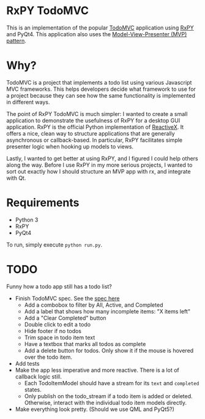 # RxPY TodoMVC

This is an implementation of the popular [TodoMVC](http://todomvc.com/)
application using [RxPY](https://github.com/ReactiveX/RxPY) and PyQt4. This
application also uses the
[Model-View-Presenter (MVP) pattern](http://en.wikipedia.org/wiki/Model%E2%80%93view%E2%80%93presenter).


# Why?

TodoMVC is a project that implements a todo list using various Javascript MVC
frameworks. This helps developers decide what framework to use for a project
because they can see how the same functionality is implemented in different
ways.

The point of RxPY TodoMVC is much simpler: I wanted to create a small
application to demonstrate the usefulness of RxPY for a desktop GUI
application. RxPY is the official Python implementation of
[ReactiveX](http://reactivex.io/). It offers a nice, clean way to structure
applications that are generally asynchronous or callback-based. In particular,
RxPY facilitates simple presenter logic when hooking up models to views.

Lastly, I wanted to get better at using RxPY, and I figured I could help others
along the way. Before I use RxPY in my more serious projects, I wanted to sort
out exactly how I should structure an MVP app with rx, and integrate with Qt.


# Requirements

* Python 3
* RxPY
* PyQt4

To run, simply execute `python run.py`.


# TODO

Funny how a todo app still has a todo list?

- Finish TodoMVC spec. See the
  [spec here](https://github.com/tastejs/todomvc/blob/master/app-spec.md)
  - Add a combobox to filter by All, Active, and Completed
  - Add a label that shows how many incomplete items: "X items left"
  - Add a "Clear Completed" button
  - Double click to edit a todo
  - Hide footer if no todos
  - Trim space in todo item text
  - Have a textbox that marks all todos as complete
  - Add a delete button for todos. Only show it if the mouse is hovered over
    the todo item.
- Add tests
- Make the app less imperative and more reactive. There is a lot of callback
  logic still.
  - Each TodoItemModel should have a stream for its `text` and `completed`
    states.
  - Only publish on the todo_stream if a todo item is added or deleted.
    Otherwise, interact with the individual todo item models directly.
- Make everything look pretty. (Should we use QML and PyQt5?)
